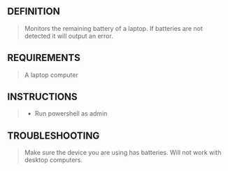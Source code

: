 ## DEFINITION
> Monitors the remaining battery of a laptop.
> If batteries are not detected it will output an error.

## REQUIREMENTS
> A laptop computer

## INSTRUCTIONS
> - Run powershell as admin

## TROUBLESHOOTING
> Make sure the device you are using has batteries. Will not work with desktop computers.
